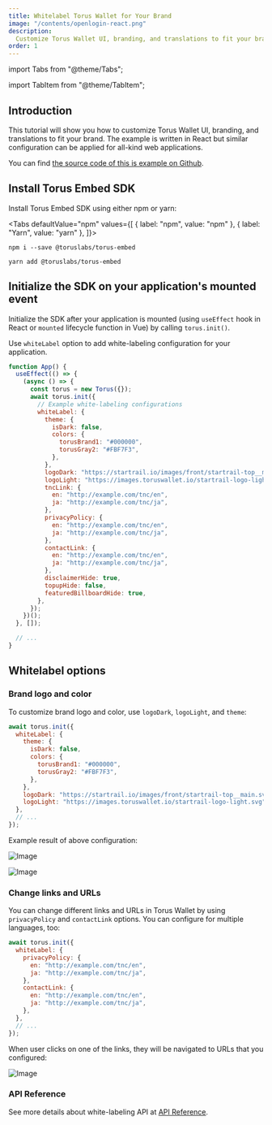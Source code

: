 ```yaml
---
title: Whitelabel Torus Wallet for Your Brand
image: "/contents/openlogin-react.png"
description:
  Customize Torus Wallet UI, branding, and translations to fit your brand
order: 1
---
```


import Tabs from "@theme/Tabs";

import TabItem from "@theme/TabItem";

## Introduction

This tutorial will show you how to customize Torus Wallet UI, branding, and
translations to fit your brand. The example is written in React but similar
configuration can be applied for all-kind web applications.

You can find
[the source code of this is example on Github](https://github.com/phuctm97/torus-embed-react).

## Install Torus Embed SDK

Install Torus Embed SDK using either npm or yarn:

<Tabs defaultValue="npm" values={[ { label: "npm", value: "npm" }, { label:
"Yarn", value: "yarn" }, ]}>

<TabItem value="npm">

```shell
npm i --save @toruslabs/torus-embed
```

</TabItem>

<TabItem value="yarn">

```shell
yarn add @toruslabs/torus-embed
```

</TabItem>

</Tabs>

## Initialize the SDK on your application's mounted event

Initialize the SDK after your application is mounted (using `useEffect` hook in
React or `mounted` lifecycle function in Vue) by calling `torus.init()`.

Use `whiteLabel` option to add white-labeling configuration for your
application.

```jsx
function App() {
  useEffect(() => {
    (async () => {
      const torus = new Torus({});
      await torus.init({
        // Example white-labeling configurations
        whiteLabel: {
          theme: {
            isDark: false,
            colors: {
              torusBrand1: "#000000",
              torusGray2: "#FBF7F3",
            },
          },
          logoDark: "https://startrail.io/images/front/startrail-top__main.svg", // Dark logo for light background
          logoLight: "https://images.toruswallet.io/startrail-logo-light.svg", // Light logo for dark background
          tncLink: {
            en: "http://example.com/tnc/en",
            ja: "http://example.com/tnc/ja",
          },
          privacyPolicy: {
            en: "http://example.com/tnc/en",
            ja: "http://example.com/tnc/ja",
          },
          contactLink: {
            en: "http://example.com/tnc/en",
            ja: "http://example.com/tnc/ja",
          },
          disclaimerHide: true,
          topupHide: false,
          featuredBillboardHide: true,
        },
      });
    })();
  }, []);

  // ...
}
```

## Whitelabel options

### Brand logo and color

To customize brand logo and color, use `logoDark`, `logoLight`, and `theme`:

```js
await torus.init({
  whiteLabel: {
    theme: {
      isDark: false,
      colors: {
        torusBrand1: "#000000",
        torusGray2: "#FBF7F3",
      },
    },
    logoDark: "https://startrail.io/images/front/startrail-top__main.svg", // Dark logo for light background
    logoLight: "https://images.toruswallet.io/startrail-logo-light.svg", // Light logo for dark background
  },
  // ...
});
```

Example result of above configuration:

![Image](/contents/whitelabel-1.png)

![Image](/contents/whitelabel-2.png)

### Change links and URLs

You can change different links and URLs in Torus Wallet by using `privacyPolicy`
and `contactLink` options. You can configure for multiple languages, too:

```js
await torus.init({
  whiteLabel: {
    privacyPolicy: {
      en: "http://example.com/tnc/en",
      ja: "http://example.com/tnc/ja",
    },
    contactLink: {
      en: "http://example.com/tnc/en",
      ja: "http://example.com/tnc/ja",
    },
  },
  // ...
});
```

When user clicks on one of the links, they will be navigated to URLs that you
configured:

![Image](/contents/whitelabel-3.png)

### API Reference

See more details about white-labeling API at
[API Reference](/wallet/api-reference/class#whitelabel).
